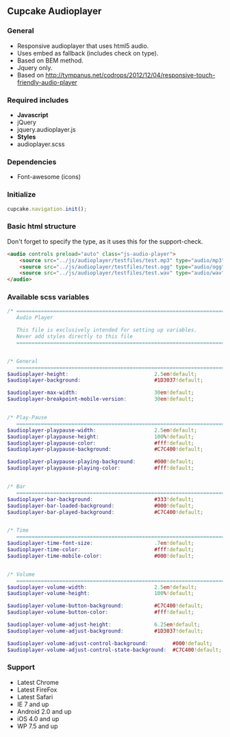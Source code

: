 ## Cupcake Audioplayer

### General
- Responsive audioplayer that uses html5 audio.
- Uses embed as fallback (includes check on type).
- Based on BEM method.
- Jquery only.
- Based on http://tympanus.net/codrops/2012/12/04/responsive-touch-friendly-audio-player


### Required includes
- **Javascript**
 - jQuery
 - jquery.audioplayer.js
- **Styles**
 - audioplayer.scss


### Dependencies
- Font-awesome (icons)


### Initialize
```javascript
cupcake.navigation.init();
```

### Basic html structure
Don't forget to specify the type, as it uses this for the support-check.
```html
<audio controls preload="auto" class="js-audio-player">
    <source src="../js/audioplayer/testfiles/test.mp3" type="audio/mp3"/>
    <source src="../js/audioplayer/testfiles/test.ogg" type="audio/ogg"/>
    <source src="../js/audioplayer/testfiles/test.wav" type="audio/wav"/>
</audio>
```
### Available scss variables
```scss
/* ==========================================================================
   Audio Player

   This file is exclusively intended for setting up variables.
   Never add styles directly to this file
   ========================================================================== */


/* General
   ========================================================================== */
$audioplayer-height:                            2.5em!default;
$audioplayer-background:                        #1D3037!default;

$audioplayer-max-width:                         30em!default;
$audioplayer-breakpoint-mobile-version:         30em!default;


/* Play-Pause
   ========================================================================== */
$audioplayer-playpause-width:                   2.5em!default;
$audioplayer-playpause-height:                  100%!default;
$audioplayer-playpause-color:                   #fff!default;
$audioplayer-playpause-background:              #C7C400!default;

$audioplayer-playpause-playing-background:      #000!default;
$audioplayer-playpause-playing-color:           #fff!default;


/* Bar
   ========================================================================== */
$audioplayer-bar-background:                    #333!default;
$audioplayer-bar-loaded-background:             #000!default;
$audioplayer-bar-played-background:             #C7C400!default;


/* Time
   ========================================================================== */
$audioplayer-time-font-size:                    .7em!default;
$audioplayer-time-color:                        #fff!default;
$audioplayer-time-mobile-color:                 #000!default;


/* Volume
   ========================================================================== */
$audioplayer-volume-width:                      2.5em!default;
$audioplayer-volume-height:                     100%!default;

$audioplayer-volume-button-background:          #C7C400!default;
$audioplayer-volume-button-color:               #fff!default;

$audioplayer-volume-adjust-height:              6.25em!default;
$audioplayer-volume-adjust-background:          #1D3037!default;

$audioplayer-volume-adjust-control-background:        #000!default;
$audioplayer-volume-adjust-control-state-background:  #C7C400!default;

```


### Support

- Latest Chrome
- Latest FireFox
- Latest Safari
- IE 7 and up
- Android 2.0 and up
- iOS 4.0 and up
- WP 7.5 and up
